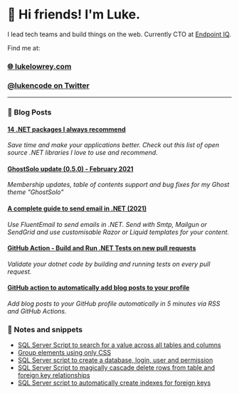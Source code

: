 # 👋 Hi friends! I'm Luke.

I lead tech teams and build things on the web. Currently CTO at [Endpoint IQ](https://endpointiq.com.au/'). 

Find me at:

### [🌐 lukelowrey.com](lukelowrey.com)
### [@lukencode on Twitter](https://twitter.com/lukencode)

<hr />

### 📙 Blog Posts
<!--START_SECTION:feed-->
#### [14 .NET packages I always recommend](https:&#x2F;&#x2F;lukelowrey.com&#x2F;recommended-dotnet-libraries&#x2F;) 
*Save time and make your applications better. Check out this list of open source .NET libraries I love to use and recommend.*
#### [GhostSolo update (0.5.0) - February 2021](https:&#x2F;&#x2F;lukelowrey.com&#x2F;ghostsolo-update-february-2021&#x2F;) 
*Membership updates, table of contents support and bug fixes for my Ghost theme &quot;GhostSolo&quot;*
#### [A complete guide to send email in .NET (2021)](https:&#x2F;&#x2F;lukelowrey.com&#x2F;dotnet-email-guide-2021&#x2F;) 
*Use FluentEmail to send emails in .NET. Send with Smtp, Mailgun or SendGrid and use customisable Razor or Liquid templates for your content.*
#### [GitHub Action - Build and Run .NET Tests on new pull requests](https:&#x2F;&#x2F;lukelowrey.com&#x2F;github-action-dotnet-pr-validation&#x2F;) 
*Validate your dotnet code by building and running tests on every pull request.*
#### [GitHub action to automatically add blog posts to your profile](https:&#x2F;&#x2F;lukelowrey.com&#x2F;github-action-to-add-blog-posts-to-your-profile&#x2F;) 
*Add blog posts to your GitHub profile automatically in 5 minutes via RSS and GitHub Actions.*
<!--END_SECTION:feed-->

### 📒 Notes and snippets
<!--START_SECTION:notes-->
* [SQL Server Script to search for a value across all tables and columns](https:&#x2F;&#x2F;lukelowrey.com&#x2F;sql-server-script-to-search-for-a-value-across-all-tables-and-columns&#x2F;)
* [Group elements using only CSS](https:&#x2F;&#x2F;lukelowrey.com&#x2F;group-items-using-only-css&#x2F;)
* [SQL Server script to create a database, login, user and permission](https:&#x2F;&#x2F;lukelowrey.com&#x2F;sql-server-script-to-create-a-database-user-a&#x2F;)
* [SQL Server Script to magically cascade delete rows from table and foreign key relationships](https:&#x2F;&#x2F;lukelowrey.com&#x2F;magic-cacscade-delete-sql-server-script&#x2F;)
* [SQL Server script to automatically create indexes for foreign keys](https:&#x2F;&#x2F;lukelowrey.com&#x2F;sql-server-script-to-automatically-create-indexes-for-foreign-keys&#x2F;)
<!--END_SECTION:notes-->


